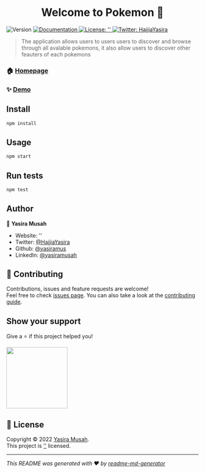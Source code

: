 <h1 align="center">Welcome to Pokemon 👋</h1>
<p>
  <img alt="Version" src="https://img.shields.io/badge/version-0.1.0-blue.svg?cacheSeconds=2592000" />
  <a href="''" target="_blank">
    <img alt="Documentation" src="https://img.shields.io/badge/documentation-yes-brightgreen.svg" />
  </a>
  <a href="''" target="_blank">
    <img alt="License: ''" src="https://img.shields.io/badge/License-''-yellow.svg" />
  </a>
  <a href="https://twitter.com/HajjiaYasira" target="_blank">
    <img alt="Twitter: HajjiaYasira" src="https://img.shields.io/twitter/follow/HajjiaYasira.svg?style=social" />
  </a>
</p>

> The application allows users to users users to discover and browse through all avalable pokemons, it also allow users to discover other feauters of each pokemons 

### 🏠 [Homepage](main.jsx)

### ✨ [Demo](http://pokemon-eta-black.vercel.app/)

## Install

```sh
npm install
```

## Usage

```sh
npm start
```

## Run tests

```sh
npm test
```

## Author

👤 **Yasira Musah**

* Website: ''
* Twitter: [@HajjiaYasira](https://twitter.com/HajjiaYasira)
* Github: [@yasiramus](https://github.com/yasiramus)
* LinkedIn: [@yasiramusah](https://linkedin.com/in/yasiramusah)

## 🤝 Contributing

Contributions, issues and feature requests are welcome!<br />Feel free to check [issues page](''). You can also take a look at the [contributing guide]('').

## Show your support

Give a ⭐️ if this project helped you!

<a href="https://www.patreon.com/''">
  <img src="https://c5.patreon.com/external/logo/become_a_patron_button@2x.png" width="160">
</a>

## 📝 License

Copyright © 2022 [Yasira Musah](https://github.com/yasiramus).<br />
This project is ['']('') licensed.

***
_This README was generated with ❤️ by [readme-md-generator](https://github.com/kefranabg/readme-md-generator)_